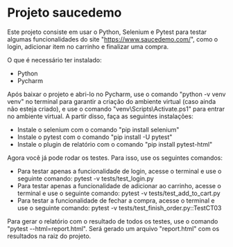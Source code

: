# Projeto saucedemo

Este projeto consiste em usar o Python, Selenium e Pytest para testar algumas funcionalidades do site "https://www.saucedemo.com/", como o login, adicionar item no carrinho e finalizar uma compra.

O que é necessário ter instalado: 
- Python
- Pycharm

Após baixar o projeto e abri-lo no Pycharm, use o comando "python -v venv venv" no terminal para garantir a criação do ambiente virtual (caso ainda não esteja criado), e use o comando "venv\Scripts\Activate.ps1" para entrar no ambiente virtual. A partir disso, faça as seguintes instalações:
- Instale o selenium com o comando "pip install selenium"
- Instale o pytest com o comando "pip install -U pytest"
- Instale o plugin de relatório com o comando "pip install pytest-html"

Agora você já pode rodar os testes. Para isso, use os seguintes comandos: 

- Para testar apenas a funcionalidade de login, acesse o terminal e use o seguinte comando: pytest -v tests/test_login.py
- Para testar apenas a funcionalidade de adicionar ao carrinho, acesse o terminal e use o seguinte comando: pytest -v tests/test_add_to_cart.py
- Para testar a funcionalidade de fechar a compra, acesse o terminal e use o seguinte comando: pytest -v tests/test_finish_order.py::TestCT03

Para gerar o relatório com o resultado de todos os testes, use o comando "pytest --html=report.html". Será gerado um arquivo "report.html" com os resultados na raiz do projeto. 
